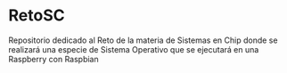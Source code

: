 # RetoSC
Repositorio dedicado al Reto de la materia de Sistemas en Chip donde se realizará una especie de Sistema Operativo que se ejecutará en una Raspberry con Raspbian
